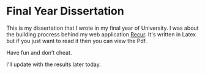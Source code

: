 # Final Year Dissertation

This is my dissertation that I wrote in my final year of University. I was about the building procress behind my web application [Recur](http://recurapp.co). It's written in Latex but if you just want to read it then you can view the Pdf.

Have fun and don't cheat. 

I'll update with the results later today.
